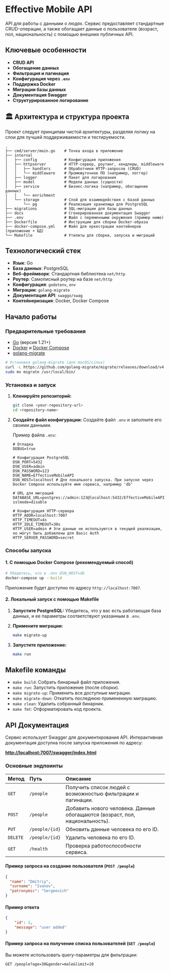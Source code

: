 # Effective Mobile API

API для работы с данными о людях. Сервис предоставляет стандартные CRUD-операции, а также обогащает данные о пользователе (возраст, пол, национальность) с помощью внешних публичных API.

##  Ключевые особенности

-   **CRUD API**
-   **Обогащение данных**
-   **Фильтрация и пагинация**
-   **Конфигурация через `.env`**
-   **Поддержка Docker**
-   **Миграции базы данных**
-   **Документация Swagger**
-   **Структурированное логирование**

## 🏛️ Архитектура и структура проекта

Проект следует принципам чистой архитектуры, разделяя логику на слои для лучшей поддерживаемости и тестируемости.

```
.
├── cmd/server/main.go    # Точка входа в приложение
├── internal
│   ├── config            # Конфигурация приложения
│   ├── httpserver        # HTTP-сервер, роутинг, хендлеры, middleware
│   │   ├── handlers      # Обработчики HTTP-запросов (CRUD)
│   │   └── middleware    # Промежуточное ПО (например, логгер)
│   ├── logger            # Пакет для логирования
│   ├── model             # Модели данных (сущности)
│   ├── service           # Бизнес-логика (например, обогащение данных)
│   │   └── enrichment
│   └── storage           # Слой для взаимодействия с базой данных
│       └── pg            # Реализация хранилища для PostgreSQL
├── migrations            # SQL-миграции для базы данных
├── docs                  # Сгенерированная документация Swagger
├── .env                  # Файл с переменными окружения (пример ниже)
├── Dockerfile            # Инструкции для сборки Docker-образа
├── docker-compose.yml    # Файл для оркестрации контейнеров (приложение + БД)
└── Makefile              # Утилиты для сборки, запуска и миграций
```

## Технологический стек

-   **Язык**: Go
-   **База данных**: PostgreSQL
-   **Веб-фреймворк**: Стандартная библиотека `net/http`
-   **Роутер**: Самописный роутер на базе `net/http`
-   **Конфигурация**: `godotenv`, `env`
-   **Миграции**: `golang-migrate`
-   **Документация API**: `swaggo/swag`
-   **Контейнеризация**: Docker, Docker Compose

## Начало работы

### Предварительные требования

-   [Go](https://golang.org/doc/install) (версия 1.21+)
-   [Docker](https://www.docker.com/get-started) и [Docker Compose](https://docs.docker.com/compose/install/)
-   [golang-migrate](https://github.com/golang-migrate/migrate/tree/master/cmd/migrate)

```bash
# Установка golang-migrate (для macOS/Linux)
curl -L https://github.com/golang-migrate/migrate/releases/download/v4.17.0/migrate.linux-amd64.tar.gz | tar xvz
sudo mv migrate /usr/local/bin/
```

### Установка и запуск

1.  **Клонируйте репозиторий:**
    ```bash
    git clone <your-repository-url>
    cd <repository-name>
    ```

2.  **Создайте файл конфигурации:**
    Создайте файл `.env` и заполните его своими данными.

    Пример файла `.env`:
    ```env
    # Отладка
    DEBUG=true

    # Конфигурация PostgreSQL
    DSN_PORT=5432
    DSN_USER=admin
    DSN_PASSWORD=123
    DSN_NAME=EffectiveMobileAPI
    DSN_HOST=localhost # Для локального запуска. При запуске через Docker Compose используйте имя сервиса, например 'db'

    # URL для миграций
    DATABASE_URL=postgres://admin:123@localhost:5432/EffectiveMobileAPI?sslmode=disable

    # Конфигурация HTTP-сервера
    HTTP_ADDR=localhost:7007
    HTTP_TIMEOUT=4s
    HTTP_IDLE_TIMEOUT=30s
    HTTP_USER=admin # Эти данные не используются в текущей реализации, но могут быть добавлены для Basic Auth
    HTTP_SERVER_PASSWORD=secret
    ```

### Способы запуска

#### 1. С помощью Docker Compose (рекомендуемый способ)

```bash
# Убедитесь, что в .env DSN_HOST=db
docker-compose up --build
```

Приложение будет доступно по адресу `http://localhost:7007`.

#### 2. Локальный запуск с помощью Makefile

1.  **Запустите PostgreSQL:** Убедитесь, что у вас есть работающая база данных, и ее параметры соответствуют указанным в `.env`.

2.  **Примените миграции:**
    ```bash
    make migrate-up
    ```

3.  **Запустите приложение:**
    ```bash
    make run
    ```

##  Makefile команды

-   `make build`: Собрать бинарный файл приложения.
-   `make run`: Запустить приложение (после сборки).
-   `make migrate-up`: Применить все доступные миграции.
-   `make migrate-down`: Откатить последнюю примененную миграцию.
-   `make clean`: Удалить собранный бинарник.
-   `make fmt`: Отформатировать код проекта.

##  API Документация

Сервис использует Swagger для документирования API. Интерактивная документация доступна после запуска приложения по адресу:

**[http://localhost:7007/swagger/index.html](http://localhost:7007/swagger/index.html)**

### Основные эндпоинты

| Метод  | Путь             | Описание                                                                  |
| :----- | :--------------- | :------------------------------------------------------------------------ |
| `GET`  | `/people`        | Получить список людей с возможностью фильтрации и пагинации.              |
| `POST` | `/people`        | Добавить нового человека. Данные обогащаются (возраст, пол, национальность). |
| `PUT`  | `/people/{id}`   | Обновить данные человека по его ID.                                       |
| `DELETE`| `/people/{id}`  | Удалить человека по его ID.                                               |
| `GET`  | `/health`        | Проверка работоспособности сервиса.                                       |

#### Пример запроса на создание пользователя (`POST /people`)

```json
{
  "name": "Dmitriy",
  "surname": "Ivanov",
  "patronymic": "Sergeevich"
}
```

#### Пример ответа

```json
{
    "id": 1,
    "message": "user added"
}
```

#### Пример запроса на получение списка пользователей (`GET /people`)

Вы можете использовать query-параметры для фильтрации:

`GET /people?age=30&gender=male&limit=10`